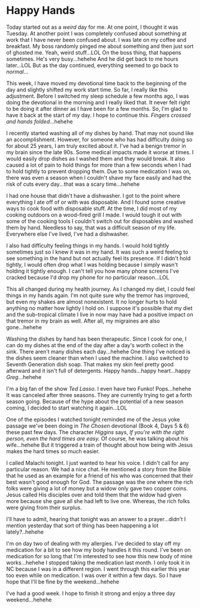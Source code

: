 # Happy Hands

Today started out as a *weird* day for me. At one point, I thought it was Tuesday. At another point I was completely confused about something at work that I have never been confused about. I was late on my coffee and breakfast. My boss randomly pinged me about something and then just sort of ghosted me. Yeah, weird stuff...LOL On the boss thing, that happens sometimes. He's very busy...hehehe And he did get back to me hours later...LOL But as the day continued, everything seemed to go back to *normal*...

This week, I have moved my devotional time back to the beginning of the day and slightly shifted my work start time. So far, I really like this adjustment. Before I switched my sleep schedule a few months ago, I was doing the devotional in the morning and I really liked that. It never felt right to be doing it after dinner as I have been for a few months. So, I'm glad to have it back at the start of my day. I hope to continue this. *Fingers crossed and hands folded*...hehehe

I recently started washing all of my dishes by hand. That may not sound like an accomplishment. However, for someone who has had difficulty doing so for about 25 years, I am truly excited about it. I've had a benign tremor in my brain since the late 90s. Some medical impacts made it worse at times. I would easily drop dishes as I washed them and they would break. It also caused a lot of pain to hold things for more than a few seconds when I had to hold tightly to prevent dropping them. Due to some medication I was on, there was even a season when I couldn't shave my face easily and had the risk of cuts every day...that was a scary time...hehehe

I had one house that didn't have a dishwasher. I got to the point where everything I ate off of or with was disposable. And I found some creative ways to cook food with disposable stuff. At the time, I did most of my cooking outdoors on a wood-fired grill I made. I would tough it out with some of the cooking tools I couldn't switch out for disposables and washed them by hand. Needless to say, that was a difficult season of my life. Everywhere else I've lived, I've had a dishwasher.

I also had difficulty feeling things in my hands. I would hold tightly sometimes just so I knew it was in my hand. It was such a weird feeling to see something in the hand but not actually feel its presence. If I didn't hold tightly, I would often drop what I was holding because I simply wasn't holding it tightly enough. I can't tell you how many phone screens I've cracked because I'd drop my phone for no particular reason...LOL

This all changed during my health journey. As I changed my diet, I could feel things in my hands again. I'm not quite sure why the tremor has improved, but even my shakes are almost nonexistent. It no longer hurts to hold anything no matter how lightly I hold on. I suppose it's possible that my diet and the sub-tropical climate I live in now may have had a positive impact on that tremor in my brain as well. After all, my migraines are also gone...hehehe

Washing the dishes by hand has been therapeutic. Since I cook for one, I can do my dishes at the end of the day after a day's worth collect in the sink. There aren't many dishes each day...hehehe One thing I've noticed is the dishes seem cleaner than when I used the machine. I also switched to Seventh Generation dish soap. That makes my skin feel pretty good afterward and it isn't full of detergents. Happy hands...happy heart...happy *Greg*...hehehe

I'm a big fan of the show *Ted Lasso*. I even have two Funko! Pops...hehehe It was canceled after three seasons. They are currently trying to get a forth season going. Because of the hype about the potential of a new season coming, I decided to start watching it again...LOL

One of the episodes I watched tonight reminded me of the Jesus yoke passage we've been doing in *The Chosen* devotional (Book 4, Days 5 & 6) these past few days. The character *Higgins* says, *If you're with the right person, even the hard times are easy.* Of course, he was talking about his wife...hehehe But it triggered a train of thought about how being with Jesus makes the hard times so much easier.

I called Malachi tonight. I just wanted to hear his voice. I didn't call for any particular reason. We had a nice chat. He mentioned a story from the Bible that he used as an example for a friend of his who was concerned that their best wasn't good enough for God. The passage was the one where the rich folks were giving a lot of money but a widow only gave two copper coins. Jesus called His disciples over and told them that the widow had given more because she gave all she had left to live one. Whereas, the rich folks were giving from their surplus.

I'll have to admit, hearing that tonight was an answer to a prayer...didn't I mention yesterday that sort of thing has been happening a lot lately?..hehehe

I'm on day two of dealing with my allergies. I've decided to stay off my medication for a bit to see how my body handles it this round. I've been on medication for so long that I'm interested to see how this new body of mine works...hehehe I stopped taking the medication last month. I only took it in NC because I was in a different region. I went through this earlier this year too even while on medication. I was over it within a few days. So I have hope that I'll be fine by the weekend...hehehe

I've had a good week. I hope to finish it strong and enjoy a three day weekend...hehehe